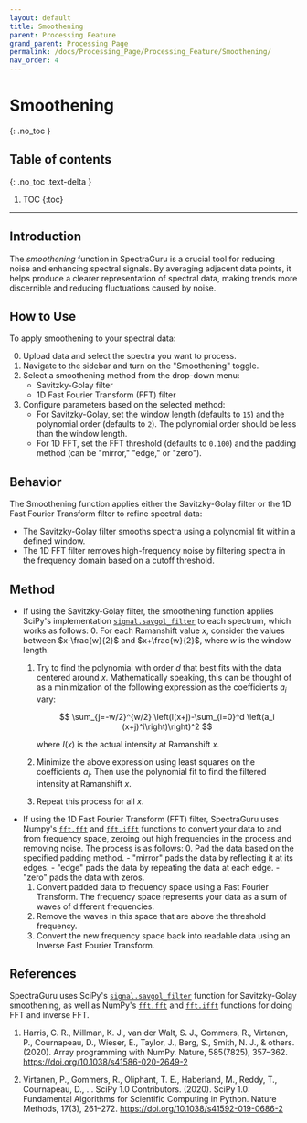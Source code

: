 ```yaml
---
layout: default
title: Smoothening
parent: Processing Feature
grand_parent: Processing Page
permalink: /docs/Processing_Page/Processing_Feature/Smoothening/
nav_order: 4
---
```


# Smoothening
{: .no_toc }

## Table of contents
{: .no_toc .text-delta }

1. TOC
{:toc}

---

## Introduction

The *smoothening* function in SpectraGuru is a crucial tool for reducing noise and enhancing spectral signals. By averaging adjacent data points, it helps produce a clearer representation of spectral data, making trends more discernible and reducing fluctuations caused by noise.

## How to Use

To apply smoothening to your spectral data:

0. Upload data and select the spectra you want to process.
1. Navigate to the sidebar and turn on the "Smoothening" toggle.
2. Select a smoothening method from the drop-down menu:
    - Savitzky-Golay filter
    - 1D Fast Fourier Transform (FFT) filter
3. Configure parameters based on the selected method:
    - For Savitzky-Golay, set the window length (defaults to `15`) and the polynomial order (defaults to `2`). The polynomial order should be less than the window length.
    - For 1D FFT, set the FFT threshold (defaults to `0.100`) and the padding method (can be "mirror," "edge," or "zero").

## Behavior

The Smoothening function applies either the Savitzky-Golay filter or the 1D Fast Fourier Transform filter to refine spectral data:
- The Savitzky-Golay filter smooths spectra using a polynomial fit within a defined window.
- The 1D FFT filter removes high-frequency noise by filtering spectra in the frequency domain based on a cutoff threshold.

## Method

- If using the Savitzky-Golay filter, the smoothening function applies SciPy's implementation [`signal.savgol_filter`](https://docs.scipy.org/doc/scipy/reference/generated/scipy.signal.savgol_filter.html) to each spectrum, which works as follows:
    0. For each Ramanshift value $x$, consider the values between $x-\frac{w}{2}$ and $x+\frac{w}{2}$, where $w$ is the window length.
    1. Try to find the polynomial with order $d$ that best fits with the data centered around $x$. Mathematically speaking, this can be thought of as a minimization of the following expression as the coefficients $a_i$ vary:

        $$
        \sum_{j=-w/2}^{w/2} \left(I(x+j)-\sum_{i=0}^d \left(a_i (x+j)^i\right)\right)^2
        $$

        where $I(x)$ is the actual intensity at Ramanshift $x$.
    2. Minimize the above expression using least squares on the coefficients $a_i$. Then use the polynomial fit to find the filtered intensity at Ramanshift $x$.
    3. Repeat this process for all $x$.
- If using the 1D Fast Fourier Transform (FFT) filter, SpectraGuru uses Numpy's [`fft.fft`](https://numpy.org/doc/stable/reference/generated/numpy.fft.fft.html) and [`fft.ifft`](https://numpy.org/doc/stable/reference/generated/numpy.fft.ifft.html) functions to convert your data to and from frequency space, zeroing out high frequencies in the process and removing noise. The process is as follows:
    0. Pad the data based on the specified padding method.
        - "mirror" pads the data by reflecting it at its edges.
        - "edge" pads the data by repeating the data at each edge.
        - "zero" pads the data with zeros.
    1. Convert padded data to frequency space using a Fast Fourier Transform. The frequency space represents your data as a sum of waves of different frequencies.
    2. Remove the waves in this space that are above the threshold frequency.
    3. Convert the new frequency space back into readable data using an Inverse Fast Fourier Transform.

## References

SpectraGuru uses SciPy's [`signal.savgol_filter`](https://docs.scipy.org/doc/scipy/reference/generated/scipy.signal.savgol_filter.html) function for Savitzky-Golay smoothening, as well as NumPy's [`fft.fft`](https://numpy.org/doc/stable/reference/generated/numpy.fft.fft.html) and [`fft.ifft`](https://numpy.org/doc/stable/reference/generated/numpy.fft.ifft.html) functions for doing FFT and inverse FFT.

1. Harris, C. R., Millman, K. J., van der Walt, S. J., Gommers, R., Virtanen, P., Cournapeau, D., Wieser, E., Taylor, J., Berg, S., Smith, N. J., & others. (2020). Array programming with NumPy. Nature, 585(7825), 357–362. https://doi.org/10.1038/s41586-020-2649-2

2. Virtanen, P., Gommers, R., Oliphant, T. E., Haberland, M., Reddy, T., Cournapeau, D., ... SciPy 1.0 Contributors. (2020). SciPy 1.0: Fundamental Algorithms for Scientific Computing in Python. Nature Methods, 17(3), 261–272. https://doi.org/10.1038/s41592-019-0686-2
